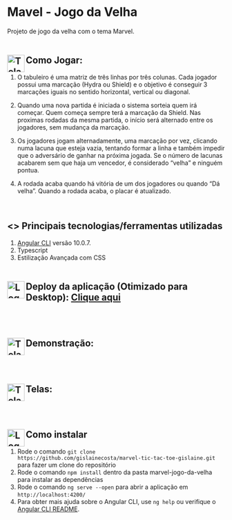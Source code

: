 # Mavel - Jogo da Velha

Projeto de jogo da velha com o tema Marvel. 
<br>
<br>

## <img align="left" alt="Tela" width="40px" src="https://cdn.pixabay.com/photo/2016/11/15/23/51/controller-1827840_960_720.png" /> Como Jogar: 

1. O tabuleiro  é uma matriz  de três linhas por três colunas. Cada jogador possui uma marcação (Hydra ou Shield) e o objetivo é conseguir 3 marcações iguais no sentido horizontal, vertical ou diagonal.

2. Quando uma nova partida é iniciada o sistema sorteia quem irá começar. Quem começa sempre terá a marcação da Shield. Nas proximas rodadas da mesma partida, o início será alternado entre os jogadores, sem mudança da marcação. 

3. Os jogadores jogam alternadamente, uma marcação por vez, clicando numa lacuna que esteja vazia, tentando formar a linha e também impedir que o adversário de ganhar na próxima jogada. Se o número de lacunas acabarem sem que haja um vencedor, é considerado  “velha” e ninguém pontua.

4. A rodada acaba quando há vitória de um dos jogadores ou quando “Dá velha”. Quando a rodada acaba, o placar é atualizado.  <br>
<br>

## <> Principais tecnologias/ferramentas utilizadas

1. [Angular CLI](https://github.com/angular/angular-cli) versão 10.0.7.
2. Typescript
3. Estilização Avançada com CSS
<br><br>


## <img align="left" alt="Logo Site" width="40px" src="https://www.logolynx.com/images/logolynx/2d/2d9b83e7e721da89b2cebc00d8239248.png" />  Deploy da aplicação (Otimizado para Desktop): [Clique aqui]()
<br>
<br>


## <img align="left" alt="Tela" width="40px" src="https://images.tcdn.com.br/img/img_prod/679622/monitor_led_19_brazil_pc_19bp19we02_preto_widescreen_hdmi_vga_12577_1_20190203094755.png" /> Demonstração: 
<br>
<br>

## <img align="left" alt="Tela" width="40px" src="https://images.tcdn.com.br/img/img_prod/679622/monitor_led_19_brazil_pc_19bp19we02_preto_widescreen_hdmi_vga_12577_1_20190203094755.png" />Telas: 
<br>
<br>

## <img align="left" alt="Logo Angular" width="40px" src="https://upload.wikimedia.org/wikipedia/commons/thumb/c/cf/Angular_full_color_logo.svg/250px-Angular_full_color_logo.svg.png" /> Como instalar

1. Rode o comando `git clone  https://github.com/gislainecosta/marvel-tic-tac-toe-gislaine.git` para fazer um clone do repositório
2. Rode o comando `npm install` dentro da pasta marvel-jogo-da-velha para instalar as dependências
3. Rode o comando `ng serve --open` para abrir a aplicação em `http://localhost:4200/`
4. Para obter mais ajuda sobre o Angular CLI, use `ng help` ou verifique o [Angular CLI README](https://github.com/angular/angular-cli/blob/master/README.md).

